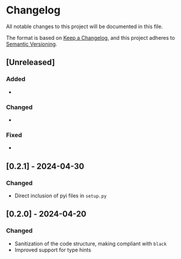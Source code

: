 # Changelog

All notable changes to this project will be documented in this file.

The format is based on [Keep a Changelog](https://keepachangelog.com/en/1.0.0/),
and this project adheres to [Semantic Versioning](https://semver.org/spec/v2.0.0.html).

## [Unreleased]

### Added

*

### Changed

*

### Fixed

*

## [0.2.1] - 2024-04-30

### Changed

* Direct inclusion of pyi files in `setup.py`

## [0.2.0] - 2024-04-20

### Changed

* Sanitization of the code structure, making compliant with `black`
* Improved support for type hints
